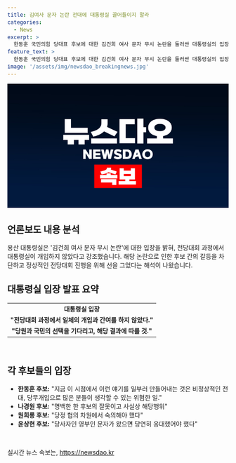 ```yaml
---
title: 김여사 문자 논란 전대에 대통령실 끌어들이지 말라
categories:
  - News
excerpt: >
  한동훈 국민의힘 당대표 후보에 대한 김건희 여사 문자 무시 논란을 둘러싼 대통령실의 입장을 밝히면서, 전당대회 과정에 대한 중립성을 강조하며 각 후보들에게 주의를 당부했다. 이로써 대통령실은 논란의 확산을 막고 후보들 간의 갈등을 완화하기 위한 조치로 인식되고 있다. 한동훈 후보의 논란과 각 후보들의 반응에 대한 내용도 포함되어 있으며, 대중들의 이목을 끌 수 있는 핵심적인 내용이 담겨있다.
feature_text: >
  한동훈 국민의힘 당대표 후보에 대한 김건희 여사 문자 무시 논란을 둘러싼 대통령실의 입장을 밝히면서, 전당대회 과정에 대한 중립성을 강조하며 각 후보들에게 주의를 당부했다. 이로써 대통령실은 논란의 확산을 막고 후보들 간의 갈등을 완화하기 위한 조치로 인식되고 있다. 한동훈 후보의 논란과 각 후보들의 반응에 대한 내용도 포함되어 있으며, 대중들의 이목을 끌 수 있는 핵심적인 내용이 담겨있다.
image: '/assets/img/newsdao_breakingnews.jpg'
---
```


<p><img src="/assets/img/newsdao_breakingnews.jpg" alt="implanttips 속보" /></p>

<h2 data-ke-size="size26">언론보도 내용 분석</h2>

<p data-ke-size="size16">용산 대통령실은 '김건희 여사 문자 무시 논란'에 대한 입장을 밝혀, 전당대회 과정에서 대통령실이 개입하지 않았다고 강조했습니다. 해당 논란으로 인한 후보 간의 갈등을 차단하고 정상적인 전당대회 진행을 위해 선을 그었다는 해석이 나왔습니다.</p>

<h2 data-ke-size="size26">대통령실 입장 발표 요약</h2>

<table>
    <tr>
        <td style="text-align: center; height: 17px;"><b>대통령실 입장</b></td>
    </tr>
    <tr>
        <td style="text-align: center; height: 17px;"><b>"전당대회 과정에서 일체의 개입과 간여를 하지 않았다."</b></td>
    </tr>
    <tr>
        <td style="text-align: center; height: 17px;"><b>"당원과 국민의 선택을 기다리고, 해당 결과에 따를 것."</b></td>
    </tr>
</table>

<p data-ke-size="size16">&nbsp;</p>

<h2 data-ke-size="size26">각 후보들의 입장</h2>

<ul>
    <li><b>한동훈 후보:</b> "지금 이 시점에서 이런 얘기를 일부러 만들어내는 것은 비정상적인 전대, 당무개입으로 많은 분들이 생각할 수 있는 위험한 일."</li>
    <li><b>나경원 후보:</b> "명백한 한 후보의 잘못이고 사실상 해당행위"</li>
    <li><b>원희룡 후보:</b> "당정 협의 차원에서 숙의해야 했다"</li>
    <li><b>윤상현 후보:</b> "당사자인 영부인 문자가 왔으면 당연히 응대했어야 했다"</li>
</ul>

<p data-ke-size="size16">&nbsp;</p>
실시간 뉴스 속보는, <a href="https://newsdao.kr" rel="dofollow">https://newsdao.kr</a>


